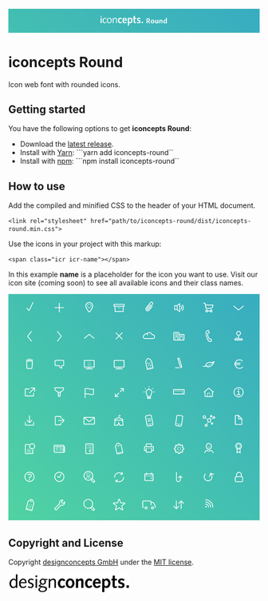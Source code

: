 ![Banner](src/images/banner.jpg)

# iconcepts Round

Icon web font with rounded icons.

## Getting started

You have the following options to get **iconcepts Round**:

* Download the [latest release](https://github.com/designconcepts/iconcepts-round/releases/latest).
* Install with [Yarn](https://yarnpkg.com/): ```yarn add iconcepts-round``
* Install with [npm](https://www.npmjs.com/): ```npm install iconcepts-round``

## How to use

Add the compiled and minified CSS to the header of your HTML document.

```
<link rel="stylesheet" href="path/to/iconcepts-round/dist/iconcepts-round.min.css">
```

Use the icons in your project with this markup:

```
<span class="icr icr-name"></span>
```

In this example **name** is a placeholder for the icon you want to use. Visit our icon site (coming soon) to see all available icons and their class names.

![Icons](src/images/icons.jpg)

## Copyright and License

Copyright [designconcepts GmbH](https://www.designconcepts.de/) under the [MIT license](LICENSE.md).

![designconcepts GmbH](src/images/designconcepts.png)
